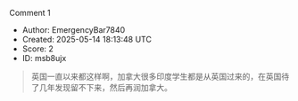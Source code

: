 Comment 1

- Author: EmergencyBar7840
- Created: 2025-05-14 18:13:48 UTC
- Score: 2
- ID: msb8ujx

> 英国一直以来都这样啊，加拿大很多印度学生都是从英国过来的，在英国待了几年发现留不下来，然后再润加拿大。
